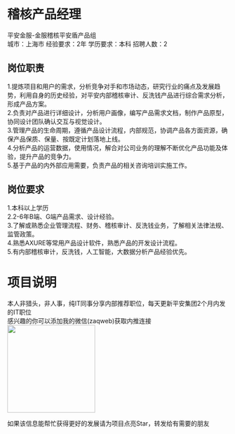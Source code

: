 # 稽核产品经理
平安金服-金服稽核平安盾产品组  
城市：上海市 经验要求：2年 学历要求：本科  招聘人数：2

## 岗位职责
1.提炼项目和用户的需求，分析竞争对手和市场动态，研究行业的痛点及发展趋势，利用自身的历史经验，对平安内部稽核审计、反洗钱产品进行综合需求分析，形成产品方案。   
2.负责对产品进行详细设计，分析用户画像，编写产品需求文档，制作产品原型，协同设计团队确认交互与视觉设计。   
3.管理产品的生命周期，遵循产品设计流程，内部规范，协调产品各方面资源，确保产品保质、保量、按既定计划落地上线。   
4.分析产品的运营数据，使用情况，解合对公司业务的理解不断优化产品功能及体验，提升产品的竞争力。   
5.基于产品的内外部应用需要，负责产品的相关咨询培训实施工作。

## 岗位要求
1.本科以上学历   
2.2-6年B端、G端产品需求、设计经验。   
3.了解或熟悉企业管理流程、财务、稽核审计、反洗钱业务，了解相关法律法规、监管政策。   
4.熟悉AXURE等常用产品设计软件，熟悉产品的开发设计流程。   
5.有内部稽核审计，反洗钱，人工智能，大数据分析产品经验优先。

# 项目说明

本人非猎头，非人事，纯IT同事分享内部推荐职位，每天更新平安集团2个月内发的IT职位  
感兴趣的你可以添加我的微信(zaqweb)获取内推连接  
<img src="https://github.com/zaqweb/PA-IT-JOBS/blob/master/WechatICode.jpeg"  height="200" width="200">

如果该信息能帮忙获得更好的发展请为项目点亮Star，转发给有需要的朋友




